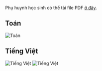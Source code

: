 Phụ huynh học sinh có thể tải file PDF [ở đây](/img/20200316.pdf).
## Toán

![Toán](/img/20200316_T1.JPG)

## Tiếng Việt

![Tiếng Việt](/img/20200316_TV1.JPG)
![Tiếng Việt](/img/20200316_TV2.JPG)
